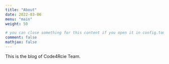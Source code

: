```yaml
---
title: "About"
date: 2022-03-06
menu: "main"
weight: 50

# you can close something for this content if you open it in config.toml.
comment: false
mathjax: false
---
```


This is the blog of Code4Rcie Team.



